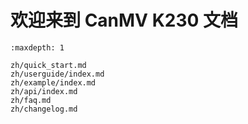 # 欢迎来到 CanMV K230 文档

```{toctree}
:maxdepth: 1

zh/quick_start.md
zh/userguide/index.md
zh/example/index.md
zh/api/index.md
zh/faq.md
zh/changelog.md
```
